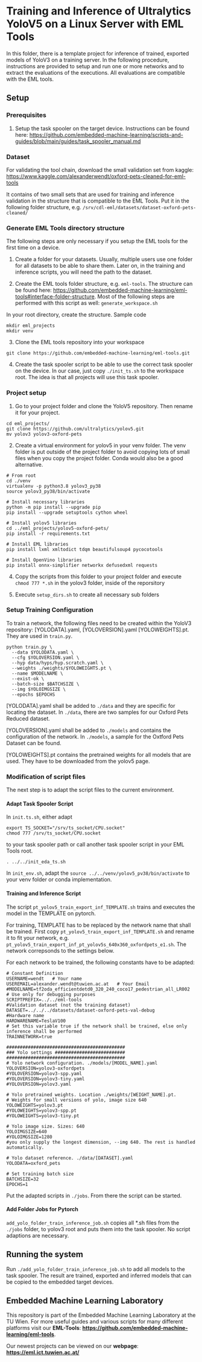 # Training and Inference of Ultralytics YoloV5 on a Linux Server with EML Tools
In this folder, there is a template project for inference of trained, exported models of YoloV3 on a training server. In the following
procedure, instructions are provided to setup and run one or more networks and to extract the evaluations of the executions. All
evaluations are compatible with the EML tools.

## Setup

### Prerequisites
1. Setup the task spooler on the target device. Instructions can be found here: https://github.com/embedded-machine-learning/scripts-and-guides/blob/main/guides/task_spooler_manual.md

### Dataset
For validating the tool chain, download the small validation set from kaggle: https://www.kaggle.com/alexanderwendt/oxford-pets-cleaned-for-eml-tools

It contains of two small sets that are used for training and inference validation in the structure that is compatible to the EML Tools. 
Put it in the following folder structure, e.g. ```/srv/cdl-eml/datasets/dataset-oxford-pets-cleaned/```

### Generate EML Tools directory structure
The following steps are only necessary if you setup the EML tools for the first time on a device.
1. Create a folder for your datasets. Usually, multiple users use one folder for all datasets to be able to share them. Later on, in the 
training and inference scripts, you will need the path to the dataset.

2. Create the EML tools folder structure, e.g. ```eml-tools```. The structure can be found here: https://github.com/embedded-machine-learning/eml-tools#interface-folder-structure. 
Most of the following steps are performed with this script as well: ```generate_workspace.sh```

In your root directory, create the structure. Sample code
```
mkdir eml_projects
mkdir venv

```
3. Clone the EML tools repository into your workspace
```
git clone https://github.com/embedded-machine-learning/eml-tools.git
```
4. Create the task spooler script to be able to use the correct task spooler on the device. In our case, just copy
```./init_ts.sh``` to the workspace root. The idea is that all projects will use this task spooler.

### Project setup
1. Go to your project folder and clone the YoloV5 repository. Then rename it for your project.
```
cd eml_projects/
git clone https://github.com/ultralytics/yolov5.git
mv yolov3 yolov3-oxford-pets
```

2. Create a virtual environment for yolov5 in your venv folder. The venv folder is put outside of the project folder to 
avoid copying lots of small files when you copy the project folder. Conda would also be a good alternative.

```
# From root
cd ./venv
virtualenv -p python3.8 yolov3_py38
source yolov3_py38/bin/activate

# Install necessary libraries
python -m pip install --upgrade pip
pip install --upgrade setuptools cython wheel

# Install yolov5 libraries
cd ../eml_projects/yolov5-oxford-pets/
pip install -r requirements.txt

# Install EML libraries
pip install lxml xmltodict tdqm beautifulsoup4 pycocotools

# Install OpenVino libraries
pip install onnx-simplifier networkx defusedxml requests

```

4. Copy the scripts from this folder to your project folder and execute ```chmod 777 *.sh``` in the yolov3 folder, inside of the reporsitory

5. Execute ```setup_dirs.sh``` to create all necessary sub folders

### Setup Training Configuration
To train a network, the following files need to be created within the YoloV3 repository: [YOLODATA].yaml, [YOLOVERSION].yaml [YOLOWEIGHTS].pt. They are used in ```train.py```.
```
python train.py \
  --data $YOLODATA.yaml \
  --cfg $YOLOVERSION.yaml \
  --hyp data/hyps/hyp.scratch.yaml \
  --weights ./weights/$YOLOWEIGHTS.pt \
  --name $MODELNAME \
  --exist-ok \
  --batch-size $BATCHSIZE \
  --img $YOLOIMGSIZE \
  --epochs $EPOCHS
```

[YOLODATA].yaml shall be added to ```./data``` and they are specific for locating the dataset. In ```./data```, there are two samples for our Oxford Pets Reduced dataset.

[YOLOVERSION].yaml shall be added to ```./models``` and contains the configuration of the network. In ```./models```, a sample for the Oxtford Pets Dataset can be found.

[YOLOWEIGHTS].pt contains the pretrained weights for all models that are used. They have to be downloaded from the yolov5 page.

### Modification of script files
The next step is to adapt the script files to the current environment.

#### Adapt Task Spooler Script
In ```init.ts.sh```, either adapt

```
export TS_SOCKET="/srv/ts_socket/CPU.socket"
chmod 777 /srv/ts_socket/CPU.socket
``` 

to your task spooler path or call another task spooler script in your EML Tools root.
```
. ../../init_eda_ts.sh
```

In ```init_env.sh```, adapt the ```source ../../venv/yolov5_pv38/bin/activate``` to your venv folder or conda implementation.

#### Training and Inference Script
The script ```pt_yolov5_train_export_inf_TEMPLATE.sh``` trains and executes the model in the TEMPLATE on pytorch. 

For training, TEMPLATE has to be replaced by the network name that shall be trained. First copy ```pt_yolov5_train_export_inf_TEMPLATE.sh``` and rename it to fit 
your network, e.g. ```pt_yolov5_train_export_inf_pt_yolov5s_640x360_oxfordpets_e1.sh```. The network correpsonds to the settings below.

For each network to be trained, the following constants have to be adapted:
```
# Constant Definition
USERNAME=wendt   # Your name
USEREMAIL=alexander.wendt@tuwien.ac.at   # Your Email
#MODELNAME=tf2oda_efficientdetd0_320_240_coco17_pedestrian_all_LR002  # Use only for debugging purposes
SCRIPTPREFIX=../../eml-tools
#Validation dataset (not the training dataset)
DATASET=../../../datasets/dataset-oxford-pets-val-debug
#Hardware name
HARDWARENAME=TeslaV100
# Set this variable true if the network shall be trained, else only inference shall be performed
TRAINNETWORK=true

############################################
### Yolo settings ##########################
############################################
# Yolo network configuration. ./models/[MODEL_NAME].yaml
YOLOVERSION=yolov3-oxfordpets
#YOLOVERSION=yolov3-spp.yaml
#YOLOVERSION=yolov3-tiny.yaml
#YOLOVERSION=yolov3.yaml

# Yolo pretrained weights. Location ./weights/[WEIGHT_NAME].pt.
# Weights for small versions of yolo, image size 640
YOLOWEIGHTS=yolov3.pt
#YOLOWEIGHTS=yolov3-spp.pt
#YOLOWEIGHTS=yolov3-tiny.pt

# Yolo image size. Sizes: 640
YOLOIMGSIZE=640
#YOLOIMGSIZE=1280
#you only supply the longest dimension, --img 640. The rest is handled automatically.

# Yolo dataset reference. ./data/[DATASET].yaml
YOLODATA=oxford_pets

# Set training batch size
BATCHSIZE=32
EPOCHS=1
```

Put the adapted scripts in ```./jobs```. From there the script can be started.


#### Add Folder Jobs for Pytorch
```add_yolo_folder_train_inference_job.sh``` copies all *.sh files from the ```./jobs``` folder, to yolov3 root and puts them into the task spooler.
No script adaptions are necessary.

## Running the system
Run ```./add_yolo_folder_train_inference_job.sh``` to add all models to the task spooler. The result are trained, exported and inferred models that can be copied
to the embedded target devices.

## Embedded Machine Learning Laboratory

This repository is part of the Embedded Machine Learning Laboratory at the TU Wien. For more useful guides and various scripts for many different platforms visit 
our **EML-Tools**: **https://github.com/embedded-machine-learning/eml-tools**.

Our newest projects can be viewed on our **webpage**: **https://eml.ict.tuwien.ac.at/**